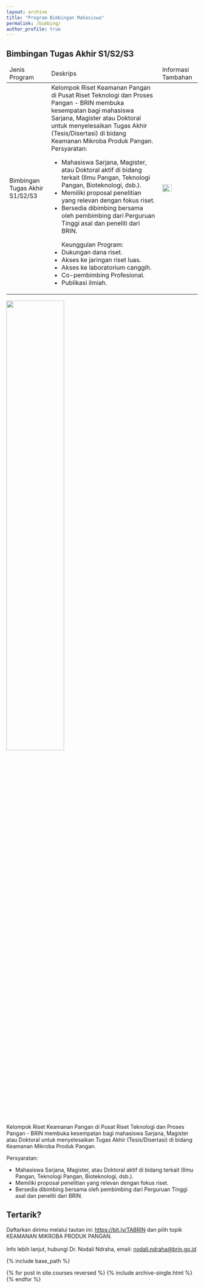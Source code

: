```yaml
---
layout: archive
title: "Program Bimbingan Mahasiswa"
permalink: /bimbing/
author_profile: true
---
```


Bimbingan Tugas Akhir S1/S2/S3
----
<table>
  <thead>
    <tr>
      <td>Jenis Program</td>
      <td>Deskrips</td>
      <td>Informasi Tambahan</td>
    </tr>
  </thead>
  <tbody>
    <tr>
      <td>Bimbingan Tugas Akhir S1/S2/S3</td>
      <td>Kelompok Riset Keamanan Pangan di Pusat Riset Teknologi dan Proses Pangan - BRIN membuka kesempatan bagi mahasiswa Sarjana, Magister atau Doktoral untuk menyelesaikan Tugas Akhir (Tesis/Disertasi) di bidang Keamanan Mikroba Produk Pangan. <br>
      Persyaratan:
        <ul>
          <li>Mahasiswa Sarjana, Magister, atau Doktoral aktif di bidang terkait (Ilmu Pangan, Teknologi Pangan, Bioteknologi, dsb.).</li>
          <li>Memiliki proposal penelitian yang relevan dengan fokus riset. </li>
          <li>Bersedia dibimbing bersama oleh pembimbing dari Perguruan Tinggi asal dan peneliti dari BRIN.</li>
        </ul>
        <ul>
          Keunggulan Program:
          <li>Dukungan dana riset.</li>
          <li>Akses ke jaringan riset luas.</li>
          <li>Akses ke laboratorium canggih.</li>
          <li>Co-pembimbing Profesional.</li>
          <li>Publikasi ilmiah.</li>
        </ul>
      </td>
      <td><img src = "https://nndraha.github.io/nodali.github.io/images/poster_TA.png" width = "55%"></td>
    </tr>
  </tbody>
</table>

<img src = "https://nndraha.github.io/nodali.github.io/images/poster_TA.png" width = "55%">

Kelompok Riset Keamanan Pangan di Pusat Riset Teknologi dan Proses Pangan - BRIN membuka kesempatan bagi mahasiswa Sarjana, Magister atau Doktoral untuk menyelesaikan Tugas Akhir (Tesis/Disertasi) di bidang Keamanan Mikroba Produk Pangan. 

Persyaratan:
* Mahasiswa Sarjana, Magister, atau Doktoral aktif di bidang terkait (Ilmu Pangan, Teknologi Pangan, Bioteknologi, dsb.).
* Memiliki proposal penelitian yang relevan dengan fokus riset. 
* Bersedia dibimbing bersama oleh pembimbing dari Perguruan Tinggi asal dan peneliti dari BRIN.
 


Tertarik?
----
Daftarkan dirimu melalui tautan ini: https://bit.ly/TABRIN dan pilih topik KEAMANAN MIKROBA PRODUK PANGAN.<br><br>
Info lebih lanjut, hubungi Dr. Nodali Ndraha, email: nodali.ndraha@brin.go.id<br>

{% include base_path %}

{% for post in site.courses reversed %}
  {% include archive-single.html %}
{% endfor %}
